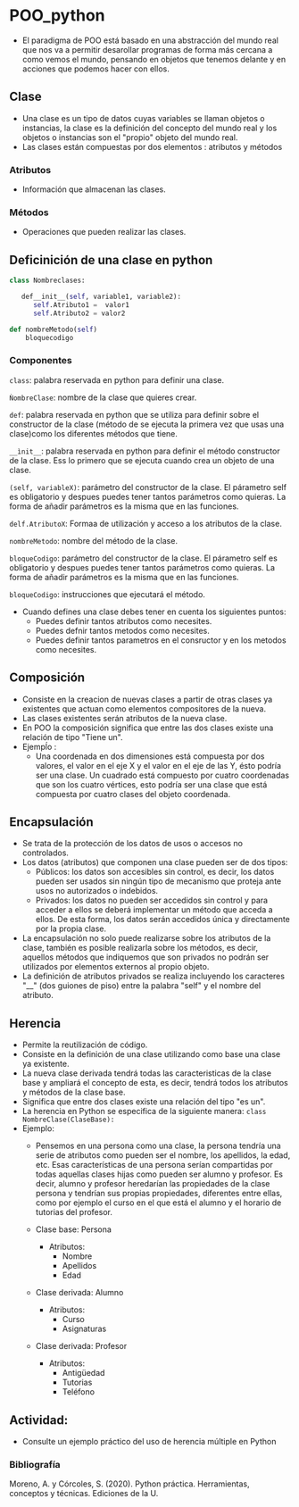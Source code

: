 # POO_python

- El paradigma de POO está basado en una abstracción del mundo real que nos va a permitir desarollar programas de forma más cercana a como vemos el mundo, pensando en objetos que tenemos delante y en acciones que podemos hacer con ellos.

## Clase

- Una clase es un tipo de datos cuyas variables se llaman objetos o instancias, la clase es la definición del concepto del mundo real y los objetos o instancias son el "propio" objeto del mundo real.
- Las clases están compuestas por dos elementos : atributos y métodos

### Atributos
- Información que almacenan las clases.

### Métodos
- Operaciones que pueden realizar las clases.

## Deficinición de una clase en python

```Python
class Nombreclases:

   def__init__(self, variable1, variable2):
      self.Atributo1 =  valor1
      self.Atributo2 = valor2

def nombreMetodo(self)
    bloquecodigo
```
   
### Componentes

```class```: palabra reservada en python para definir una clase.

```ǸombreClase```: nombre de la clase que quieres crear.

```def```: palabra reservada en python que se utiliza para definir sobre el constructor de la clase (método de se ejecuta la primera vez que usas una clase)como los diferentes métodos que tiene.

```__ìnit__```: palabra reservada en python para definir el método constructor de la clase. Ess lo primero que se ejecuta cuando crea un objeto de una clase.

```(self, variableX)```: parámetro del constructor de la clase. El párametro self es obligatorio y despues puedes tener tantos parámetros como quieras. La forma de añadir parámetros es la misma que en las funciones.

```delf.AtributoX```: Formaa de utilización y acceso a los atributos de la clase.

```nombreMetodo```: nombre del método de la clase.

```bloqueCodigo```: parámetro del constructor de la clase. El párametro self es obligatorio y despues puedes tener tantos parámetros como quieras. La forma de añadir parámetros es la misma que en las funciones.

```bloqueCodigo```: instrucciones que ejecutará el método.

- Cuando defines una clase debes tener en cuenta los siguientes puntos:
     - Puedes definir tantos atributos como necesites.
     - Puedes defnir tantos metodos como necesites.
     - Puedes definir tantos parametros en el consructor y en los metodos como necesites.
     
## Composición

- Consiste en la creacion de nuevas clases a partir de otras clases ya existentes que actuan como elementos compositores de la nueva.
- Las clases existentes serán atributos de la nueva clase.
- En POO la composición significa que entre las dos clases existe una relación de tipo "Tiene un".
- Ejempĺo :
    - Una coordenada en dos dimensiones está compuesta por dos valores, el valor en el eje X y el valor en el eje de las Y, ésto podría ser una clase. Un cuadrado está compuesto por cuatro coordenadas que son los cuatro vértices, esto podría ser una clase que está compuesta por cuatro clases del objeto coordenada.

## Encapsulación
- Se trata de la protección de los datos de usos o accesos no controlados.
- Los datos (atributos) que componen una clase pueden ser de dos tipos:
    - Públicos:  los datos son accesibles sin control, es decir, los datos pueden ser usados sin ningún tipo de mecanismo que proteja ante usos no autorizados o indebidos.
    - Privados: los datos no pueden ser accedidos sin control y para acceder a ellos se deberá implementar un método que acceda a ellos.  De esta forma, los datos serán accedidos única y directamente por la propia clase.
- La encapsulación no solo puede realizarse sobre los atributos de la clase, también es posible realizarla sobre los métodos, es decir, aquellos métodos que indiquemos que son privados no podrán ser utilizados por elementos externos al propio objeto.
- La definición de atributos privados se realiza incluyendo los caracteres "__" (dos guiones de piso) entre la palabra "self" y el nombre del atributo.

## Herencia
- Permite la reutilización de código.
- Consiste en la definición de una clase utilizando como base una clase ya existente.
- La nueva clase derivada tendrá todas las caracteristicas de la clase base y ampliará el concepto de esta, es decir, tendrá todos los atributos y métodos de la clase base.
- Significa que entre dos clases existe una relación del tipo "es un".
- La herencia en Python se especifica de la siguiente manera: ```class NombreClase(ClaseBase):```
- Ejemplo:
    - Pensemos en una persona como una clase, la persona tendría una serie de atributos como pueden ser el nombre, los apellidos, la edad, etc.  Esas características de una persona serían compartidas por todas aquellas clases hijas como pueden ser alumno y profesor.  Es decir, alumno y profesor heredarían las propiedades de la clase persona y tendrían sus propias propiedades, diferentes entre ellas, como por ejemplo el curso en el que está el alumno y el horario de tutorias del profesor.

    - Clase base: Persona
        - Atributos:
            - Nombre
            - Apellidos
            - Edad

    - Clase derivada: Alumno
        - Atributos:
            - Curso
            - Asignaturas
    
    - Clase derivada: Profesor
        - Atributos:
            - Antigüedad
            - Tutorias
            - Teléfono

## Actividad:
- Consulte un ejemplo práctico del uso de herencia múltiple en Python

### Bibliografía
Moreno, A. y Córcoles, S.  (2020).  Python práctica.  Herramientas, conceptos y técnicas.  Ediciones de la U.
     